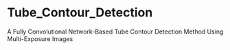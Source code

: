 # Tube_Contour_Detection
A Fully Convolutional Network-Based Tube Contour Detection Method Using Multi-Exposure Images

